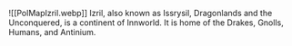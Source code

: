 ![[PolMapIzril.webp]]
Izril, also known as Issrysil, Dragonlands and the Unconquered, is a continent of Innworld. It is home of the Drakes, Gnolls, Humans, and Antinium.

